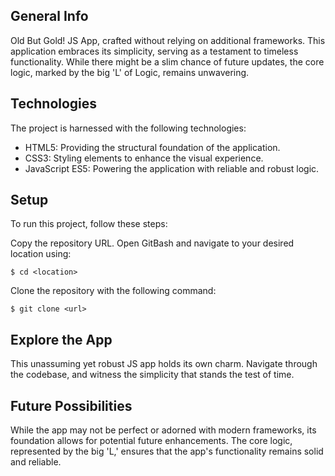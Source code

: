 ## General Info
Old But Gold! JS App, crafted without relying on additional frameworks. This application embraces its simplicity, serving as a testament to timeless functionality. While there might be a slim chance of future updates, the core logic, marked by the big 'L' of Logic, remains unwavering.

## Technologies
The project is harnessed with the following technologies:

* HTML5: Providing the structural foundation of the application.
* CSS3: Styling elements to enhance the visual experience.
* JavaScript ES5: Powering the application with reliable and robust logic.

## Setup
To run this project, follow these steps:

Copy the repository URL.
Open GitBash and navigate to your desired location using:
```
$ cd <location>
```
Clone the repository with the following command:
```
$ git clone <url>
```

## Explore the App
This unassuming yet robust JS app holds its own charm. Navigate through the codebase, and witness the simplicity that stands the test of time.

## Future Possibilities
While the app may not be perfect or adorned with modern frameworks, its foundation allows for potential future enhancements. The core logic, represented by the big 'L,' ensures that the app's functionality remains solid and reliable.


